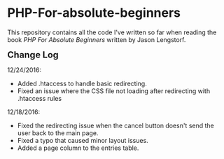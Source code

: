 # PHP-For-absolute-beginners

This repository contains all the code I've written so far when reading the book <em>PHP For Absolute Beginners</em> written by Jason Lengstorf.<br />

<strong style="font-size:20px">Change Log</strong><br />

12/24/2016:
<ul><li>Added .htaccess to handle basic redirecting.</li>
<li>Fixed an issue where the CSS file not loading after redirecting with .htaccess rules</li>
</ul>

12/18/2016: 
<ul><li>Fixed the redirecting issue when the cancel button doesn't send the user back to the main page.</li>
<li>Fixed a typo that caused minor layout issues.</li>
<li>Added a page column to the entries table.</li>
</ul>
